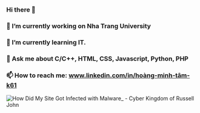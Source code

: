### Hi there 👋
### 🔭 I’m currently working on Nha Trang University
### 🌱 I’m currently learning IT.
### 💬 Ask me about C/C++, HTML, CSS, Javascript, Python, PHP
### 📫 How to reach me: www.linkedin.com/in/hoàng-minh-tâm-k61
![How Did My Site Got Infected with Malware_ - Cyber Kingdom of Russell John](https://user-images.githubusercontent.com/86350809/192745935-c281d47c-4dbc-49d2-9c79-a56d12f33727.png)

<!--
**HoangMinhTam-Coder/HoangMinhTam-Coder** is a ✨ _special_ ✨ repository because its `README.md` (this file) appears on your GitHub profile.

Here are some ideas to get you started:

- 🔭 I’m currently working on ...
- 🌱 I’m currently learning ...
- 👯 I’m looking to collaborate on ...
- 🤔 I’m looking for help with ...
- 💬 Ask me about ...
- 📫 How to reach me: ...
- 😄 Pronouns: ...
- ⚡ Fun fact: ...
-->
